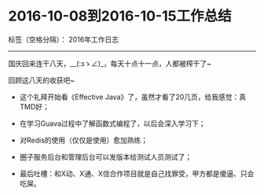 ﻿# 2016-10-08到2016-10-15工作总结

标签（空格分隔）： 2016年工作日志

---

国庆回来连干八天，__(:зゝ∠)_，每天十点十一点，人都被榨干了~

回顾这八天的收获吧~

 - 这个礼拜开始看《Effective Java》了，虽然才看了20几页，给我感觉：真TMD好；

 - 在学习Guava过程中了解函数式编程了，以后会深入学习下；

 - 对Redis的使用（仅仅是使用）愈加熟练；

 - 圈子服务后台和管理后台可以发版本给测试人员测试了；

 - 最后吐槽：和X动、X通、X信合作项目就是自己找罪受，甲方都是傻逼、只会吃屎。
  



